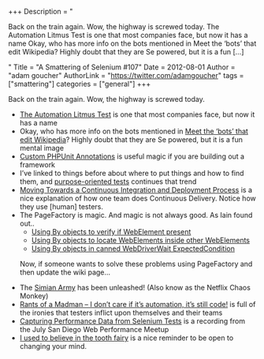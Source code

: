 +++
Description = "<p>Back on the train again. Wow, the highway is screwed today. The Automation Litmus Test is one that most companies face, but now it has a name Okay, who has more info on the bots mentioned in Meet the ‘bots’ that edit Wikipedia? Highly doubt that they are Se powered, but it is a fun […]</p>"
Title = "A Smattering of Selenium #107"
Date = 2012-08-01
Author = "adam goucher"
AuthorLink = "https://twitter.com/adamgoucher"
tags = ["smattering"]
categories = ["general"]
+++
<p>Back on the train again. Wow, the highway is screwed today.</p>
<ul>
<li><a href="http://element34.ca/blog/the-automation-litmus-test">The Automation Litmus Test</a> is one that most companies face, but now it has a name</li>
<li>Okay, who has more info on the bots mentioned in <a href="http://www.bbc.co.uk/news/magazine-18892510">Meet the &#8216;bots&#8217; that edit Wikipedia</a>? Highly doubt that they are Se powered, but it is a fun mental image</li>
<li><a href="http://blog.behance.net/dev/custom-phpunit-annotations">Custom PHPUnit Annotations</a> is useful magic if you are building out a framework</li>
<li>I&#8217;ve linked to things before about where to put things and how to find them, and <a href="http://searls.testdouble.com/2012/07/27/purpose-oriented-tests/">purpose-oriented tests</a> continues that trend</li>
<li><a href="http://www.instigatorblog.com/continuous-integration-deployment-process/2012/07/26/">Moving Towards a Continuous Integration and Deployment Process</a> is a nice explanation of how one team does Continuous Delivery. Notice how they use [human] testers.</li>
<li>The PageFactory is magic. And magic is not always good. As Iain found out..
<ul>
<li><a href="http://iainrose.tumblr.com/post/28060274976/using-by-objects-to-verify-if-webelement-present">Using By objects to verify if WebElement present</a></li>
<li><a href="http://iainrose.tumblr.com/post/28062632544/using-by-objects-to-locate-webelements-inside-other">Using By objects to locate WebElements inside other WebElements</a></li>
<li><a href="http://iainrose.tumblr.com/post/28063563579/using-by-objects-in-canned-webdriverwait">Using By objects in canned WebDriverWait ExpectedCondition</a></li>
</ul>
<p>Now, if someone wants to solve these problems using PageFactory and then update the wiki page&#8230;</li>
<li>The <a href="https://github.com/Netflix/SimianArmy">Simian Army</a> has been unleashed! (Also know as the Netflix Chaos Monkey)</li>
<li><a href="http://markslawler.wordpress.com/2012/07/30/rants-of-a-madman-i-dont-care-if-its-automation-its-still-code/">Rants of a Madman – I don’t care if it’s automation, it’s still code!</a> is full of the ironies that testers inflict upon themselves and their teams</li>
<li><a href="http://hello.neustar.biz/neustar-meetup-july-2012-thankyouv4.html">Capturing Performance Data from Selenium Tests</a> is a recording from the July San Diego Web Performance Meetup</li>
<li><a href="http://watirmelon.com/2012/07/31/i-used-to-believe-in-the-tooth-fairy/">I used to believe in the tooth fairy</a> is a nice reminder to be open to changing your mind.</li>
</ul>

